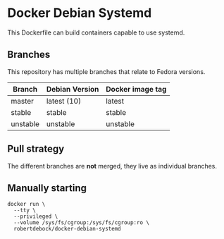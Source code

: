 Docker Debian Systemd
=====================

This Dockerfile can build containers capable to use systemd.

Branches
--------

This repository has multiple branches that relate to Fedora versions.

|Branch  |Debian Version |Docker image tag|
|--------|---------------|----------------|
|master  |latest (10)    |latest          |
|stable  |stable         |stable          |
|unstable|unstable       |unstable        |

Pull strategy
-------------

The different branches are **not** merged, they live as individual branches.

Manually starting
-----------------

```
docker run \
  --tty \
  --privileged \
  --volume /sys/fs/cgroup:/sys/fs/cgroup:ro \
  robertdebock/docker-debian-systemd
```
